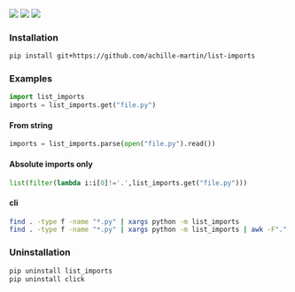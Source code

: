 [![](https://img.shields.io/pypi/v/list-imports.svg?maxAge=3600)](https://pypi.org/project/list-imports/)
[![](https://img.shields.io/badge/License-Unlicense-blue.svg?longCache=True)](https://unlicense.org/)
[![](https://github.com/andrewp-as-is/list-imports.py/workflows/tests42/badge.svg)](https://github.com/andrewp-as-is/list-imports.py/actions)

### Installation
```bash
pip install git+https://github.com/achille-martin/list-imports
```

### Examples
```python
import list_imports
imports = list_imports.get("file.py")
```

#### From string
```python
imports = list_imports.parse(open("file.py").read())
```

#### Absolute imports only
```python
list(filter(lambda i:i[0]!='.',list_imports.get("file.py")))
```

#### cli
```bash
find . -type f -name "*.py" | xargs python -m list_imports
find . -type f -name "*.py" | xargs python -m list_imports | awk -F"." '{print $1}'
```

### Uninstallation
```bash
pip uninstall list_imports
pip uninstall click
```
